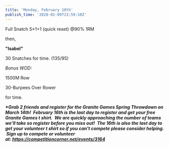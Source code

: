 ```yaml
---
title: 'Monday, February 10th'
publish_time: '2020-02-09T23:59:10Z'
---
```


Full Snatch 5×1+1 (quick reset) \@90% 1RM

then,

**"Isabel"**

30 Snatches for time. (135/95)

*Bonus WOD:*

1500M Row

30-Burpees Over Rower

for time.

***\*Grab 2 friends and register for the Granite Games Spring Throwdown
on March 14th!  February 16th is the last day to register and get your
free Granite Games t shirt.  We are quickly approaching the number of
teams we'll take so register before you miss out!  The 16th is also the
last day to get your volunteer t shirt so if you can't compete please
consider helping.  Sign up to compete or volunteer
at: <https://competitioncorner.net/events/3164>***
